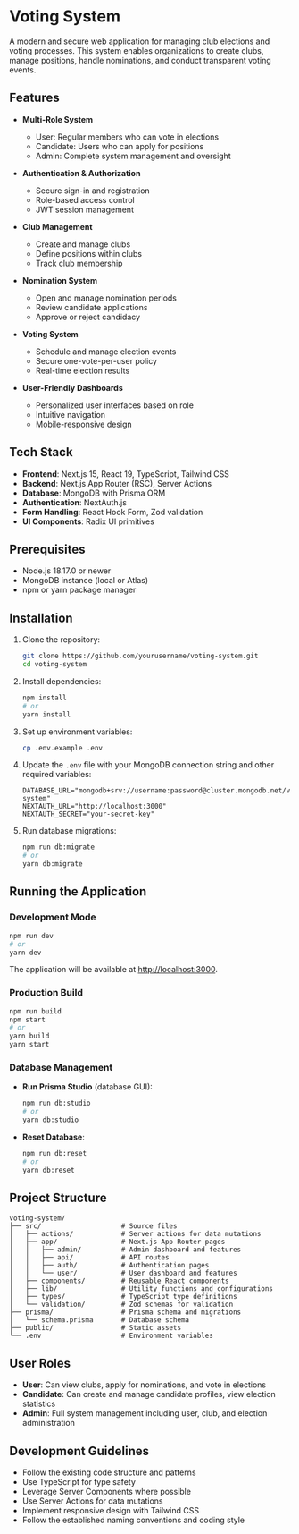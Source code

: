 # Voting System

A modern and secure web application for managing club elections and voting processes. This system enables organizations to create clubs, manage positions, handle nominations, and conduct transparent voting events.

## Features

- **Multi-Role System**

    - User: Regular members who can vote in elections
    - Candidate: Users who can apply for positions
    - Admin: Complete system management and oversight

- **Authentication & Authorization**

    - Secure sign-in and registration
    - Role-based access control
    - JWT session management

- **Club Management**

    - Create and manage clubs
    - Define positions within clubs
    - Track club membership

- **Nomination System**

    - Open and manage nomination periods
    - Review candidate applications
    - Approve or reject candidacy

- **Voting System**

    - Schedule and manage election events
    - Secure one-vote-per-user policy
    - Real-time election results

- **User-Friendly Dashboards**
    - Personalized user interfaces based on role
    - Intuitive navigation
    - Mobile-responsive design

## Tech Stack

- **Frontend**: Next.js 15, React 19, TypeScript, Tailwind CSS
- **Backend**: Next.js App Router (RSC), Server Actions
- **Database**: MongoDB with Prisma ORM
- **Authentication**: NextAuth.js
- **Form Handling**: React Hook Form, Zod validation
- **UI Components**: Radix UI primitives

## Prerequisites

- Node.js 18.17.0 or newer
- MongoDB instance (local or Atlas)
- npm or yarn package manager

## Installation

1. Clone the repository:

    ```bash
    git clone https://github.com/yourusername/voting-system.git
    cd voting-system
    ```

2. Install dependencies:

    ```bash
    npm install
    # or
    yarn install
    ```

3. Set up environment variables:

    ```bash
    cp .env.example .env
    ```

4. Update the `.env` file with your MongoDB connection string and other required variables:

    ```
    DATABASE_URL="mongodb+srv://username:password@cluster.mongodb.net/voting-system"
    NEXTAUTH_URL="http://localhost:3000"
    NEXTAUTH_SECRET="your-secret-key"
    ```

5. Run database migrations:
    ```bash
    npm run db:migrate
    # or
    yarn db:migrate
    ```

## Running the Application

### Development Mode

```bash
npm run dev
# or
yarn dev
```

The application will be available at [http://localhost:3000](http://localhost:3000).

### Production Build

```bash
npm run build
npm start
# or
yarn build
yarn start
```

### Database Management

- **Run Prisma Studio** (database GUI):

    ```bash
    npm run db:studio
    # or
    yarn db:studio
    ```

- **Reset Database**:
    ```bash
    npm run db:reset
    # or
    yarn db:reset
    ```

## Project Structure

```
voting-system/
├── src/                    # Source files
│   ├── actions/            # Server actions for data mutations
│   ├── app/                # Next.js App Router pages
│   │   ├── admin/          # Admin dashboard and features
│   │   ├── api/            # API routes
│   │   ├── auth/           # Authentication pages
│   │   └── user/           # User dashboard and features
│   ├── components/         # Reusable React components
│   ├── lib/                # Utility functions and configurations
│   ├── types/              # TypeScript type definitions
│   └── validation/         # Zod schemas for validation
├── prisma/                 # Prisma schema and migrations
│   └── schema.prisma       # Database schema
├── public/                 # Static assets
└── .env                    # Environment variables
```

## User Roles

- **User**: Can view clubs, apply for nominations, and vote in elections
- **Candidate**: Can create and manage candidate profiles, view election statistics
- **Admin**: Full system management including user, club, and election administration

## Development Guidelines

- Follow the existing code structure and patterns
- Use TypeScript for type safety
- Leverage Server Components where possible
- Use Server Actions for data mutations
- Implement responsive design with Tailwind CSS
- Follow the established naming conventions and coding style
